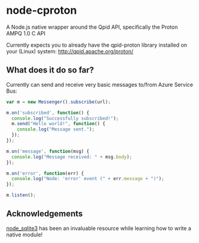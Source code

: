 node-cproton
============

A Node.js native wrapper around the Qpid API, specifically the Proton AMPQ 1.0 C API

Currently expects you to already have the qpid-proton library installed on your (Linux) system:
http://qpid.apache.org/proton/

## What does it do so far?

Currently can send and receive very basic messages to/from Azure Service Bus:

```javascript
var m = new Messenger().subscribe(url);

m.on('subscribed', function() {
  console.log("Successfully subscribed!");
  m.send("Hello world!", function() {
    console.log("Message sent.");
  });
});

m.on('message', function(msg) {
  console.log("Message received: " + msg.body);
});

m.on('error', function(err) {
  console.log("Node: 'error' event (" + err.message + ")");
});

m.listen();
```

## Acknowledgements

[node_sqlite3](https://github.com/developmentseed/node-sqlite3) has been an invaluable resource while learning how to write a native module!
